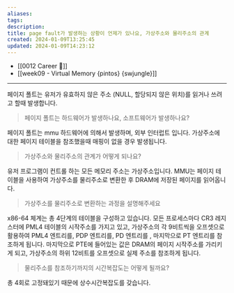 ```yaml
---
aliases: 
tags: 
description:
title: page fault가 발생하는 상황이 언제가 있나요, 가상주소와 물리주소의 관계
created: 2024-01-09T13:25:45
updated: 2024-01-09T14:23:12
---
```

- [[0012 Career 💼]]
- [[week09 - Virtual Memory {pintos} {swjungle}]]
---
페이지 폴트는 유저가 유효하지 않은 주소 (NULL, 할당되지 않은 위치)를 읽거나 쓰려고 할때 발생합니다.

> 페이지 폴트는 하드웨어가 발생하나요, 소프트웨어가 발생하나요?

페이지 폴트는 mmu 하드웨어에 의해서 발생하며, 외부 인터럽트 입니다. 가상주소에 대한 페이지 테이블을 참조했을때 매핑이 없을 경우 발생됩니다. 

> 가상주소와 물리주소의 관계가 어떻게 되나요?

유저 프로그램이 컨트롤 하는 모든 메모리 주소는 가상주소입니다. MMU는 페이지 테이블을 사용하여 가상주소를 물리주소로 변환한 후 DRAM에 저장된 페이지를 읽어옵니다.

> 가상주소를 물리주소로 변환하는 과정을 설명해주세요

x86-64 체계는 총 4단계의 테이블을 구성하고 있습니다. 모든 프로세스마다 CR3 레지스터에 PML4 테이블의 시작주소를 가지고 있고, 가상주소의 각 9비트씩을 오프셋으로 활용하여 PML4 엔트리를, PDP 엔트리를, PD 엔트리를 , 마지막으로 PT 엔트리를 참조하게 됩니다. 마지막으로 PTE에 들어있는 값은 DRAM의 페이지 시작주소를 가리키게 되고, 가상주소의 하위 12비트를 오프셋으로 실제 주소를 참조하게 됩니다.

> 물리주소를 참조하기까지의 시간복잡도는 어떻게 될까요?

총 4회로 고정돼있기 때문에 상수시간복잡도를 갖습니다. 